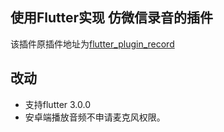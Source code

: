 ## 使用Flutter实现 仿微信录音的插件 
该插件原插件地址为[flutter_plugin_record](https://pub.dev/packages/flutter_plugin_record)

## 改动
- 支持flutter 3.0.0
- 安卓端播放音频不申请麦克风权限。